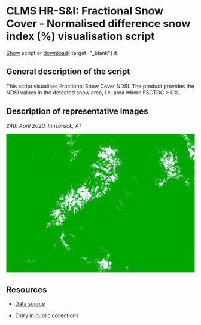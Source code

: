 # CLMS HR-S&I: Fractional Snow Cover - Normalised difference snow index (%) visualisation script

<a href="#" id='togglescript'>Show</a> script or [download](script.js){:target="_blank"} it.
<div id='script_view' style="display:none">
{% highlight javascript %}
{% include_relative script.js %}
{% endhighlight %}
</div>

## General description of the script  
This script visualises Fractional Snow Cover NDSI. The product provides the NDSI values in the detected snow area, i.e. area where
FSCTOC > 0%.

  
## Description of representative images
*24th April 2020, Innsbruck, AT* 

![NDSI](fig/figure.png)  

## Resources

- [Data source](https://land.copernicus.eu/pan-european/biophysical-parameters/high-resolution-snow-and-ice-monitoring/snow-products)

- Entry in public collections
